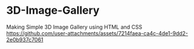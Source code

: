 # 3D-Image-Gallery
Making Simple 3D Image Gallery using HTML and CSS 
https://github.com/user-attachments/assets/7214faea-ca4c-4de1-9dd2-2e0b937c7061
